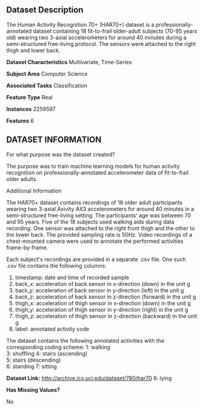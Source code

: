 ## Dataset Description


The Human Activity Recognition 70+ (HAR70+) dataset is a professionally-annotated dataset containing 18 fit-to-frail older-adult subjects (70-95 years old) wearing two 3-axial accelerometers for around 40 minutes during a semi-structured free-living protocol. The sensors were attached to the right thigh and lower back.

**Dataset Characteristics**
Multivariate, Time-Series

**Subject Area**
Computer Science

**Associated Tasks**
Classification

**Feature Type**
Real

**Instances**
2259597

**Features**
6


## DATASET INFORMATION

For what purpose was the dataset created?

The purpose was to train machine learning models for human activity recognition on professionally-annotated accelerometer data of fit-to-frail older adults.

Additional Information

The HAR70+ dataset contains recordings of 18 older adult participants wearing two 3-axial Axivity AX3 accelerometers for around 40 minutes in a semi-structured free-living setting. The participants' age was between 70 and 95 years. Five of the 18 subjects used walking aids during data recording. One sensor was attached to the right front thigh and the other to the lower back. The provided sampling rate is 50Hz. Video recordings of a chest-mounted camera were used to annotate the performed activities frame-by-frame.

Each subject's recordings are provided in a separate .csv file. One such .csv file contains the following columns:
1. timestamp: date and time of recorded sample
2. back_x: acceleration of back sensor in x-direction (down) in the unit g
3. back_y: acceleration of back sensor in y-direction (left) in the unit g
4. back_z: acceleration of back sensor in z-direction (forward) in the unit g
5. thigh_x: acceleration of thigh sensor in x-direction (down) in the unit g
6. thigh_y: acceleration of thigh sensor in y-direction (right) in the unit g
7. thigh_z: acceleration of thigh sensor in z-direction (backward) in the unit g
8. label: annotated activity code

The dataset contains the following annotated activities with the corresponding coding scheme:
1: walking	
3: shuffling
4: stairs (ascending)	
5: stairs (descending)	
6: standing	
7: sitting	


**Dataset Link:** http://archive.ics.uci.edu/dataset/780/har70
8: lying

**Has Missing Values?**

No


